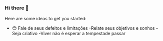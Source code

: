 ### Hi there 👋


Here are some ideas to get you started:

- :blush: Fale de seus defeitos e limitações
-Relate seus objetivos e sonhos
-Seja criativo
-Viver não é esperar a tempestade passar
